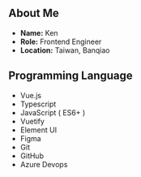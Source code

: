 ## About Me

* **Name:** Ken
* **Role:** Frontend Engineer
* **Location:** Taiwan, Banqiao

## Programming Language

* Vue.js
* Typescript
* JavaScript ( ES6+ )
* Vuetify
* Element UI
* Figma
* Git 
* GitHub
* Azure Devops


